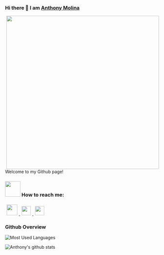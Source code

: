 ### Hi there 👋 I am [Anthony Molina](https://tony21019.github.io)

<img src="https://github.com/tony21019/tony21019/blob/main/logo.png" height="500" width="500" align="right"></img>

Welcome to my Github page!

### <img src="https://github.com/tony21019/tony21019/blob/main/resources/bongocat.gif" width="50px" /> How to reach me:

<a href="https://www.instagram.com/notheretony">
  <img src="https://github.com/tony21019/tony21019/blob/main/resources/instagram.png" height="35px" style="margin: 5px;" />
</a>
<a href="mailto:admm1225@gmail.com">
  <img src="https://github.com/tony21019/tony21019/blob/main/resources/gmail.png" height="30px" style="margin: 5px;" />
</a>
<a href="https://www.linkedin.com/in/anthony-molina-662a32192/">
  <img src="https://github.com/tony21019/tony21019/blob/main/resources/in.png" height="30px" style="margin: 5px;" />
</a>

### Github Overview
![Most Used Languages](https://github-readme-stats.vercel.app/api/top-langs/?username=tony21019&theme=radical)

![Anthony's github stats](https://github-readme-stats.vercel.app/api?username=tony21019&count_private=true&show_icons=true&theme=radical&include_all_commits=true)

<!--
**tony21019/tony21019** is a ✨ _special_ ✨ repository because its `README.md` (this file) appears on your GitHub profile.

Here are some ideas to get you started:

- 🔭 I’m currently working on ...
- 🌱 I’m currently learning ...
- 👯 I’m looking to collaborate on ...
- 🤔 I’m looking for help with ...
- 💬 Ask me about ...
- 📫 How to reach me: ...
- 😄 Pronouns: ...
- ⚡ Fun fact: ...
-->

